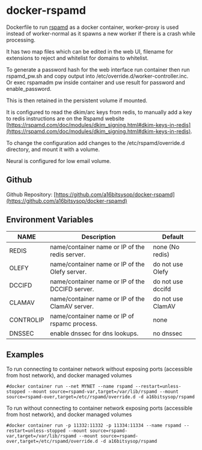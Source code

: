 # docker-rspamd
Dockerfile to run [rspamd](https://rspamd.com/) as a docker container, worker-proxy is used instead of worker-normal as it spawns a new worker if there is a crash while processing.

It has two map files which can be edited in the web UI, filename for extensions to reject and whitelist for domains to whitelist.

To generate a password hash for the web interface run container then run rspamd_pw.sh and copy output into /etc/override.d/worker-controller.inc.  Or exec rspamadm pw inside container and use result for password and enable_password.

This is then retained in the persistent volume if mounted.

It is configured to read the dkim/arc keys from redis, to manually add a key to redis instructions are on the Rspamd website [https://rspamd.com/doc/modules/dkim_signing.html#dkim-keys-in-redis](https://rspamd.com/doc/modules/dkim_signing.html#dkim-keys-in-redis).

To change the configuration add changes to the /etc/rspamd/override.d directory, and mount it with a volume.

Neural is configured for low email volume.

## Github
Github Repository: [https://github.com/a16bitsysop/docker-rspamd](https://github.com/a16bitsysop/docker-rspamd)

## Environment Variables

| NAME      | Description                                     | Default           |
| --------- | ----------------------------------------------- | ----------------- | 
| REDIS     | name/container name or IP of the redis server.  | none (No redis)   |
| OLEFY     | name/container name or IP of the Olefy server.  | do not use Olefy  |
| DCCIFD    | name/container name or IP of the DCCIFD server. | do not use dccifd |
| CLAMAV    | name/container name or IP of the ClamAV server. | do not use ClamAV |
| CONTROLIP | name/container name or IP of rspamc process.    | none              |
| DNSSEC    | enable dnssec for dns lookups.                  | no dnssec         |

## Examples
To run connecting to container network without exposing ports (accessible from host network), and docker managed volumes
```
#docker container run --net MYNET --name rspamd --restart=unless-stopped --mount source=rspamd-var,target=/var/lib/rspamd --mount source=rspamd-over,target=/etc/rspamd/override.d -d a16bitsysop/rspamd
```

To run without connecting to container network exposing ports (accessible from host network), and docker managed volumes
```
#docker container run -p 11332:11332 -p 11334:11334 --name rspamd --restart=unless-stopped --mount source=rspamd-var,target=/var/lib/rspamd --mount source=rspamd-over,target=/etc/rspamd/override.d -d a16bitsysop/rspamd
```
